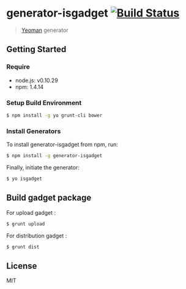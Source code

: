 # generator-isgadget [![Build Status](https://secure.travis-ci.org/corestrike/generator-isgadget.png?branch=master)](https://travis-ci.org/corestrike/generator-isgadget)

> [Yeoman](http://yeoman.io) generator


## Getting Started

### Require

* node.js: v0.10.29
* npm: 1.4.14

### Setup Build Environment

```bash
$ npm install -g yo grunt-cli bower
```

### Install Generators

To install generator-isgadget from npm, run:

```bash
$ npm install -g generator-isgadget
```

Finally, initiate the generator:

```bash
$ yo isgadget
```

## Build gadget package

For upload gadget : 

```bash
$ grunt upload
```

For distribution gadget : 

```bash
$ grunt dist
```

## License

MIT
